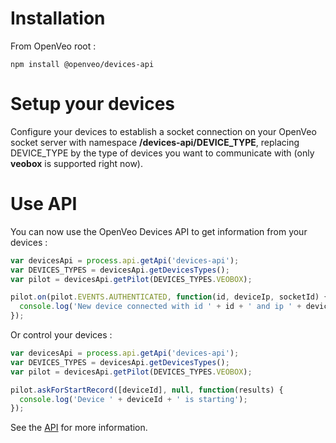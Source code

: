 # Installation

From OpenVeo root :

    npm install @openveo/devices-api

# Setup your devices

Configure your devices to establish a socket connection on your OpenVeo socket server with namespace **/devices-api/DEVICE_TYPE**, replacing DEVICE_TYPE by the type of devices you want to communicate with (only **veobox** is supported right now).

# Use API

You can now use the OpenVeo Devices API to get information from your devices :

```js
var devicesApi = process.api.getApi('devices-api');
var DEVICES_TYPES = devicesApi.getDevicesTypes();
var pilot = devicesApi.getPilot(DEVICES_TYPES.VEOBOX);

pilot.on(pilot.EVENTS.AUTHENTICATED, function(id, deviceIp, socketId) {
  console.log('New device connected with id ' + id + ' and ip ' + deviceIp);
});
```

Or control your devices :

```js
var devicesApi = process.api.getApi('devices-api');
var DEVICES_TYPES = devicesApi.getDevicesTypes();
var pilot = devicesApi.getPilot(DEVICES_TYPES.VEOBOX);

pilot.askForStartRecord([deviceId], null, function(results) {
  console.log('Device ' + deviceId + ' is starting');
});
```

See the [API](api.md) for more information.
